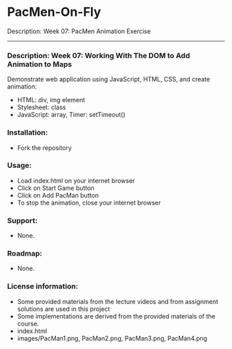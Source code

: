 # PacMen-On-Fly
Description: Week 07: PacMen Animation Exercise
___
### **Description**: Week 07: Working With The DOM to Add Animation to Maps
<p>Demonstrate web application using JavaScript, HTML, CSS, and create animation:<p>
<ul>
  <li>HTML: div, img element</li>
  <li>Stylesheet: class</li>
  <li>JavaScript: array, Timer: setTimeout()</li>
</ul>

### **Installation**:
<ul><li>Fork the repository</li></ul>

### **Usage**:
<ul>
	<li>Load index.html on your internet browser</li>
	<li>Click on Start Game button</li>
	<li>Click on Add PacMan button</li>
	<li>To stop the animation, close your internet browser</li>
</ul>

### **Support**:
<ul><li>None.</li></ul>

### **Roadmap**:
<ul><li>None.</li></ul>

### **License information**:
<ul>
  <li>Some provided materials from the lecture videos and from assignment solutions are used in this project</li>
  <li>Some implementations are derived from the provided materials of the course.</li>
  <li>index.html</li>
  <li>images/PacMan1.png, PacMan2.png, PacMan3.png, PacMan4.png</li>
</ul>

